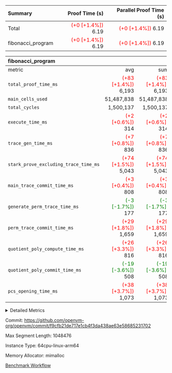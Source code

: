 | Summary | Proof Time (s) | Parallel Proof Time (s) |
|:---|---:|---:|
| Total | <span style='color: red'>(+0 [+1.4%])</span> 6.19 | <span style='color: red'>(+0 [+1.4%])</span> 6.19 |
| fibonacci_program | <span style='color: red'>(+0 [+1.4%])</span> 6.19 | <span style='color: red'>(+0 [+1.4%])</span> 6.19 |


| fibonacci_program |||||
|:---|---:|---:|---:|---:|
|metric|avg|sum|max|min|
| `total_proof_time_ms ` | <span style='color: red'>(+83 [+1.4%])</span> 6,193 | <span style='color: red'>(+83 [+1.4%])</span> 6,193 | <span style='color: red'>(+83 [+1.4%])</span> 6,193 | <span style='color: red'>(+83 [+1.4%])</span> 6,193 |
| `main_cells_used     ` |  51,487,838 |  51,487,838 |  51,487,838 |  51,487,838 |
| `total_cycles        ` |  1,500,137 |  1,500,137 |  1,500,137 |  1,500,137 |
| `execute_time_ms     ` | <span style='color: red'>(+2 [+0.6%])</span> 314 | <span style='color: red'>(+2 [+0.6%])</span> 314 | <span style='color: red'>(+2 [+0.6%])</span> 314 | <span style='color: red'>(+2 [+0.6%])</span> 314 |
| `trace_gen_time_ms   ` | <span style='color: red'>(+7 [+0.8%])</span> 836 | <span style='color: red'>(+7 [+0.8%])</span> 836 | <span style='color: red'>(+7 [+0.8%])</span> 836 | <span style='color: red'>(+7 [+0.8%])</span> 836 |
| `stark_prove_excluding_trace_time_ms` | <span style='color: red'>(+74 [+1.5%])</span> 5,043 | <span style='color: red'>(+74 [+1.5%])</span> 5,043 | <span style='color: red'>(+74 [+1.5%])</span> 5,043 | <span style='color: red'>(+74 [+1.5%])</span> 5,043 |
| `main_trace_commit_time_ms` | <span style='color: red'>(+3 [+0.4%])</span> 808 | <span style='color: red'>(+3 [+0.4%])</span> 808 | <span style='color: red'>(+3 [+0.4%])</span> 808 | <span style='color: red'>(+3 [+0.4%])</span> 808 |
| `generate_perm_trace_time_ms` | <span style='color: green'>(-3 [-1.7%])</span> 177 | <span style='color: green'>(-3 [-1.7%])</span> 177 | <span style='color: green'>(-3 [-1.7%])</span> 177 | <span style='color: green'>(-3 [-1.7%])</span> 177 |
| `perm_trace_commit_time_ms` | <span style='color: red'>(+29 [+1.8%])</span> 1,659 | <span style='color: red'>(+29 [+1.8%])</span> 1,659 | <span style='color: red'>(+29 [+1.8%])</span> 1,659 | <span style='color: red'>(+29 [+1.8%])</span> 1,659 |
| `quotient_poly_compute_time_ms` | <span style='color: red'>(+26 [+3.3%])</span> 816 | <span style='color: red'>(+26 [+3.3%])</span> 816 | <span style='color: red'>(+26 [+3.3%])</span> 816 | <span style='color: red'>(+26 [+3.3%])</span> 816 |
| `quotient_poly_commit_time_ms` | <span style='color: green'>(-19 [-3.6%])</span> 508 | <span style='color: green'>(-19 [-3.6%])</span> 508 | <span style='color: green'>(-19 [-3.6%])</span> 508 | <span style='color: green'>(-19 [-3.6%])</span> 508 |
| `pcs_opening_time_ms ` | <span style='color: red'>(+38 [+3.7%])</span> 1,073 | <span style='color: red'>(+38 [+3.7%])</span> 1,073 | <span style='color: red'>(+38 [+3.7%])</span> 1,073 | <span style='color: red'>(+38 [+3.7%])</span> 1,073 |



<details>
<summary>Detailed Metrics</summary>

| group | num_segments | keygen_time_ms | commit_exe_time_ms |
| --- | --- | --- | --- |
| fibonacci_program | 1 | 372 | 6 | 

| group | air_name | quotient_deg | interactions | constraints |
| --- | --- | --- | --- | --- |
| fibonacci_program | AccessAdapterAir<16> | 2 | 5 | 14 | 
| fibonacci_program | AccessAdapterAir<2> | 2 | 5 | 14 | 
| fibonacci_program | AccessAdapterAir<32> | 2 | 5 | 14 | 
| fibonacci_program | AccessAdapterAir<4> | 2 | 5 | 14 | 
| fibonacci_program | AccessAdapterAir<64> | 2 | 5 | 14 | 
| fibonacci_program | AccessAdapterAir<8> | 2 | 5 | 14 | 
| fibonacci_program | BitwiseOperationLookupAir<8> | 2 | 2 | 4 | 
| fibonacci_program | MemoryMerkleAir<8> | 2 | 4 | 40 | 
| fibonacci_program | PersistentBoundaryAir<8> | 2 | 3 | 6 | 
| fibonacci_program | PhantomAir | 2 | 3 | 5 | 
| fibonacci_program | Poseidon2PeripheryAir<BabyBearParameters>, 1> | 2 | 1 | 286 | 
| fibonacci_program | ProgramAir | 1 | 1 | 4 | 
| fibonacci_program | RangeTupleCheckerAir<2> | 1 | 1 | 4 | 
| fibonacci_program | VariableRangeCheckerAir | 1 | 1 | 4 | 
| fibonacci_program | VmAirWrapper<Rv32BaseAluAdapterAir, BaseAluCoreAir<4, 8> | 2 | 19 | 43 | 
| fibonacci_program | VmAirWrapper<Rv32BaseAluAdapterAir, LessThanCoreAir<4, 8> | 2 | 17 | 39 | 
| fibonacci_program | VmAirWrapper<Rv32BaseAluAdapterAir, ShiftCoreAir<4, 8> | 2 | 23 | 90 | 
| fibonacci_program | VmAirWrapper<Rv32BranchAdapterAir, BranchEqualCoreAir<4> | 2 | 11 | 25 | 
| fibonacci_program | VmAirWrapper<Rv32BranchAdapterAir, BranchLessThanCoreAir<4, 8> | 2 | 13 | 41 | 
| fibonacci_program | VmAirWrapper<Rv32CondRdWriteAdapterAir, Rv32JalLuiCoreAir> | 2 | 10 | 22 | 
| fibonacci_program | VmAirWrapper<Rv32HintStoreAdapterAir, Rv32HintStoreCoreAir> | 2 | 15 | 17 | 
| fibonacci_program | VmAirWrapper<Rv32JalrAdapterAir, Rv32JalrCoreAir> | 2 | 16 | 20 | 
| fibonacci_program | VmAirWrapper<Rv32LoadStoreAdapterAir, LoadSignExtendCoreAir<4, 8> | 2 | 18 | 33 | 
| fibonacci_program | VmAirWrapper<Rv32LoadStoreAdapterAir, LoadStoreCoreAir<4> | 2 | 17 | 38 | 
| fibonacci_program | VmAirWrapper<Rv32MultAdapterAir, DivRemCoreAir<4, 8> | 2 | 25 | 88 | 
| fibonacci_program | VmAirWrapper<Rv32MultAdapterAir, MulHCoreAir<4, 8> | 2 | 24 | 38 | 
| fibonacci_program | VmAirWrapper<Rv32MultAdapterAir, MultiplicationCoreAir<4, 8> | 2 | 19 | 26 | 
| fibonacci_program | VmAirWrapper<Rv32RdWriteAdapterAir, Rv32AuipcCoreAir> | 2 | 11 | 15 | 
| fibonacci_program | VmConnectorAir | 2 | 3 | 9 | 

| group | air_name | segment | rows | prep_cols | perm_cols | main_cols | cells |
| --- | --- | --- | --- | --- | --- | --- | --- |
| fibonacci_program | AccessAdapterAir<8> | 0 | 64 |  | 24 | 17 | 2,624 | 
| fibonacci_program | BitwiseOperationLookupAir<8> | 0 | 65,536 | 3 | 8 | 2 | 655,360 | 
| fibonacci_program | MemoryMerkleAir<8> | 0 | 256 |  | 20 | 32 | 13,312 | 
| fibonacci_program | PersistentBoundaryAir<8> | 0 | 64 |  | 12 | 20 | 2,048 | 
| fibonacci_program | PhantomAir | 0 | 2 |  | 12 | 6 | 36 | 
| fibonacci_program | Poseidon2PeripheryAir<BabyBearParameters>, 1> | 0 | 256 |  | 8 | 300 | 78,848 | 
| fibonacci_program | ProgramAir | 0 | 4,096 |  | 8 | 10 | 73,728 | 
| fibonacci_program | RangeTupleCheckerAir<2> | 0 | 524,288 | 2 | 8 | 1 | 4,718,592 | 
| fibonacci_program | VariableRangeCheckerAir | 0 | 262,144 | 2 | 8 | 1 | 2,359,296 | 
| fibonacci_program | VmAirWrapper<Rv32BaseAluAdapterAir, BaseAluCoreAir<4, 8> | 0 | 1,048,576 |  | 80 | 36 | 121,634,816 | 
| fibonacci_program | VmAirWrapper<Rv32BaseAluAdapterAir, LessThanCoreAir<4, 8> | 0 | 524,288 |  | 40 | 37 | 40,370,176 | 
| fibonacci_program | VmAirWrapper<Rv32BaseAluAdapterAir, ShiftCoreAir<4, 8> | 0 | 2 |  | 52 | 53 | 210 | 
| fibonacci_program | VmAirWrapper<Rv32BranchAdapterAir, BranchEqualCoreAir<4> | 0 | 262,144 |  | 48 | 26 | 19,398,656 | 
| fibonacci_program | VmAirWrapper<Rv32BranchAdapterAir, BranchLessThanCoreAir<4, 8> | 0 | 8 |  | 56 | 32 | 704 | 
| fibonacci_program | VmAirWrapper<Rv32CondRdWriteAdapterAir, Rv32JalLuiCoreAir> | 0 | 131,072 |  | 44 | 18 | 8,126,464 | 
| fibonacci_program | VmAirWrapper<Rv32HintStoreAdapterAir, Rv32HintStoreCoreAir> | 0 | 4 |  | 36 | 26 | 248 | 
| fibonacci_program | VmAirWrapper<Rv32JalrAdapterAir, Rv32JalrCoreAir> | 0 | 16 |  | 36 | 28 | 1,024 | 
| fibonacci_program | VmAirWrapper<Rv32LoadStoreAdapterAir, LoadStoreCoreAir<4> | 0 | 32 |  | 72 | 40 | 3,584 | 
| fibonacci_program | VmAirWrapper<Rv32RdWriteAdapterAir, Rv32AuipcCoreAir> | 0 | 16 |  | 28 | 21 | 784 | 
| fibonacci_program | VmConnectorAir | 0 | 2 | 1 | 12 | 4 | 32 | 

| group | segment | trace_gen_time_ms | total_proof_time_ms | total_cycles | total_cells | stark_prove_excluding_trace_time_ms | quotient_poly_compute_time_ms | quotient_poly_commit_time_ms | perm_trace_commit_time_ms | pcs_opening_time_ms | main_trace_commit_time_ms | main_cells_used | generate_perm_trace_time_ms | execute_time_ms |
| --- | --- | --- | --- | --- | --- | --- | --- | --- | --- | --- | --- | --- | --- | --- |
| fibonacci_program | 0 | 836 | 6,193 | 1,500,137 | 197,440,542 | 5,043 | 816 | 508 | 1,659 | 1,073 | 808 | 51,487,838 | 177 | 314 | 

</details>


Commit: https://github.com/openvm-org/openvm/commit/f9cfb21de717e1cb4f3da438ae63e58685231702

Max Segment Length: 1048476

Instance Type: 64cpu-linux-arm64

Memory Allocator: mimalloc

[Benchmark Workflow](https://github.com/openvm-org/openvm/actions/runs/12939847710)
